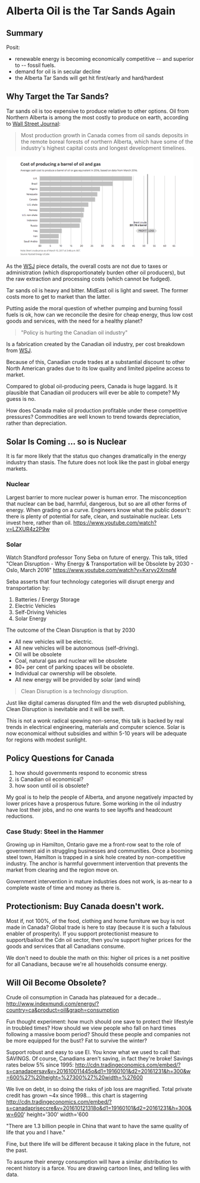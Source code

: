 # Alberta Oil is the Tar Sands Again

## Summary

Posit: 
* renewable energy is becoming economically competitive -- and superior to -- fossil fuels.  
* demand for oil is in secular decline
* the Alberta Tar Sands will get hit first/early and hard/hardest

## Why Target the Tar Sands? 

Tar sands oil is too expensive to produce relative to other options.  Oil from Northern Alberta is among the most costly to produce on earth, according to [Wall Street Journal][WSJ]:

> Most production growth in Canada comes from oil sands deposits in the remote boreal forests of northern Alberta, which have some of the industry's highest capital costs and longest development timelines.

<img src="images/oil-prod-cost.png">

As the [WSJ][WSJ] piece details, the overall costs are not due to taxes or administration (which disproportionately burden other oil producers), but the raw extraction and processing costs (which cannot be fudged).

Tar sands oil is heavy and bitter.  MidEast oil is light and sweet.  The former costs more to get to market than the latter.

Putting aside the moral question of whether pumping and burning fossil fuels is ok, how can we reconcile the desire for cheap energy, thus low cost goods and services, with the need for a healthy planet? 

> "Policy is hurting the Canadian oil industry" 

Is a fabrication created by the Canadian oil industry, per cost breakdown from [WSJ][WSJ].   

Because of this, Canadian crude trades at a substantial discount to other North American grades due to its low quality and limited pipeline access to market.  

Compared to global oil-producing peers, Canada is huge laggard.  Is it plausible that Canadian oil producers will ever be able to compete?  My guess is no. 

How does Canada make oil production profitable under these competitive pressures?  Commodities are well known to trend towards depreciation, rather than depreciation. 

## Solar Is Coming ... so is Nuclear

It is far more likely that the status quo changes dramatically in the energy industry than stasis.  The future does not look like the past in global energy markets.

### Nuclear

Largest barrier to more nuclear power is human error.  The misconception that nuclear can be bad, harmful, dangerous, but so are all other forms of energy.  When grading on a curve.  Engineers know what the public doesn't: there is plenty of potential for safe, clean, and sustainable nuclear. Lets invest here, rather than oil.  https://www.youtube.com/watch?v=LZXUR4z2P9w

### Solar 

Watch Standford professor Tony Seba on future of energy. This talk, titled "Clean Disruption - Why Energy & Transportation will be Obsolete by 2030 - Oslo, March 2016" https://www.youtube.com/watch?v=Kxryv2XrnqM

Seba asserts that four technology categories will disrupt energy and transportation by:
1. Batteries / Energy Storage
2. Electric Vehicles
3. Self-Driving Vehicles
4. Solar Energy

The outcome of the Clean Disruption is that by 2030 
* All new vehicles will be electric.
* All new vehicles will be autonomous (self-driving).
* Oil will be obsolete
* Coal, natural gas and nuclear will be obsolete
* 80+ per cent of parking spaces will be obsolete.
* Individual car ownership will be obsolete.
* All new energy will be provided by solar (and wind)

> Clean Disruption is a technology disruption. 

Just like digital cameras disrupted film and the web disrupted publishing, Clean Disruption is inevitable and it will be swift. 

This is not a wonk radical spewing non-sense, this talk is backed by real trends in electrical engineering, materials and computer science.  Solar is now economical without subsidies and within 5-10 years will be adequate for regions with modest sunlight.

## Policy Questions for Canada

1. how should governments respond to economic stress
2. is Canadian oil economical? 
3. how soon until oil is obsolete?

My goal is to help the people of Alberta, and anyone negatively impacted by lower prices have a prosperous future.  Some working in the oil industry have lost their jobs, and no one wants to see layoffs and headcount reductions.

### Case Study: Steel in the Hammer

Growing up in Hamilton, Ontario gave me a front-row seat to the role of government aid in struggling businesses and communities.  Once a booming steel town, Hamilton is trapped in a sink hole created by non-competitive industry.  The anchor is harmful government intervention that prevents the market from clearing and the region move on.

Government intervention in mature industries does not work, is as-near to a complete waste of time and money as there is.

## Protectionism: Buy Canada doesn't work. 

Most if, not 100%, of the food, clothing and home furniture we buy is not made in Canada?  Global trade is here to stay (because it is such a fabulous enabler of prosperity).  If you support protectionist measure to support/bailout the Cdn oil sector, then you're support higher prices for the goods and services that all Canadians consume. 

We don't need to double the math on this: higher oil prices is a net positive for all Canadians, because we're all households consume energy. 

## Will Oil Become Obsolete?

Crude oil consumption in Canada has plateaued for a decade... http://www.indexmundi.com/energy/?country=ca&product=oil&graph=consumption

Fun thought experiment: how much should one save to protect their lifestyle in troubled times?  How should we view people who fall on hard times following a massive boom period?  Should these people and companies not be more equipped for the bust?  Fat to survive the winter?

Support robust and easy to use EI.  You know what we used to call that: SAVINGS.  Of course, Canadians aren't saving, in fact they're broke!  Savings rates below 5% since 1995: http://cdn.tradingeconomics.com/embed/?s=canadapersav&v=201610011445o&d1=19160101&d2=20161231&h=300&w=600%27%20height=%27300%27%20width=%27600

We live on debt, in so doing the risks of job loss are magnified.  Total private credit has grown ~4x since 1998...  this chart is stagerring http://cdn.tradingeconomics.com/embed/?s=canadapriseccre&v=201610121318o&d1=19160101&d2=20161231&h=300&w=600' height='300' width='600

"There are 1.3 billion people in China that want to have the same quality of life that you and I have."

Fine, but there life will be different because it taking place in the future, not the past.

To assume their energy consumption will have a similar distribution to recent history is a farce.  You are drawing cartoon lines, and telling lies with data.

[WSJ]:http://graphics.wsj.com/oil-barrel-breakdown/